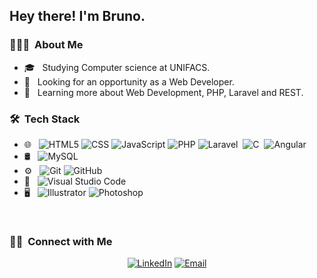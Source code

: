 <!-- <img src="https://raw.githubusercontent.com/AVS1508/AVS1508/master/assets/Aditya%20Vikram%20Singh%20Banner.png"> -->

<h2> Hey there! I'm Bruno.</h2>

<h3> 👨🏻‍💻 &nbsp;About Me </h3>

- 🎓 &nbsp; Studying Computer science at UNIFACS.
- 💼 &nbsp; Looking for an opportunity as a Web Developer.
- 🌱 &nbsp; Learning more about Web Development, PHP, Laravel and REST.

<h3> 🛠 &nbsp;Tech Stack</h3>


- 🌐 &nbsp;
  ![HTML5](https://img.shields.io/badge/-HTML5-333333?style=flat&logo=HTML5)
  ![CSS](https://img.shields.io/badge/-CSS-333333?style=flat&logo=CSS3&logoColor=1572B6)
  ![JavaScript](https://img.shields.io/badge/-JavaScript-333333?style=flat&logo=javascript)
  ![PHP](https://img.shields.io/badge/-PHP-333333?style=flat&logo=PHP&logoColor=563D7C)
  ![Laravel](https://img.shields.io/badge/-Laravel-333333?style=flat&logo=LARAVEL&logoColor=00599C)&nbsp;
  ![C](https://img.shields.io/badge/-C-333333?style=flat&logo=C&logoColor=A8B9CC)&nbsp;
  ![Angular](https://img.shields.io/badge/-Angular-333333?style=flat&logo=ANGULAR&logoColor=00599C)&nbsp;
- 🛢 &nbsp;
  ![MySQL](https://img.shields.io/badge/-MySQL-333333?style=flat&logo=mysql)
- ⚙️ &nbsp;
  ![Git](https://img.shields.io/badge/-Git-333333?style=flat&logo=git)
  ![GitHub](https://img.shields.io/badge/-GitHub-333333?style=flat&logo=github)
- 🔧 &nbsp;
  ![Visual Studio Code](https://img.shields.io/badge/-Visual%20Studio%20Code-333333?style=flat&logo=visual-studio-code&logoColor=007ACC)
- 🖥 &nbsp;
  ![Illustrator](https://img.shields.io/badge/-Illustrator-333333?style=flat&logo=adobe-illustrator)
  ![Photoshop](https://img.shields.io/badge/-Photoshop-333333?style=flat&logo=adobe-photoshop)

<br/>

<h3> 🤝🏻 &nbsp;Connect with Me </h3>

<p align="center">
<a href="https://www.linkedin.com/in/bruno-kauan/"><img alt="LinkedIn" src="https://img.shields.io/badge/LinkedIn-Bruno%20Kauan-blue?style=flat-square&logo=linkedin"></a>
<a href="mailto:b.alves.amaral@gmail.com"><img alt="Email" src="https://img.shields.io/badge/Email-b.alves.amaral@gmail.com-blue?style=flat-square&logo=gmail"></a>
</p>
